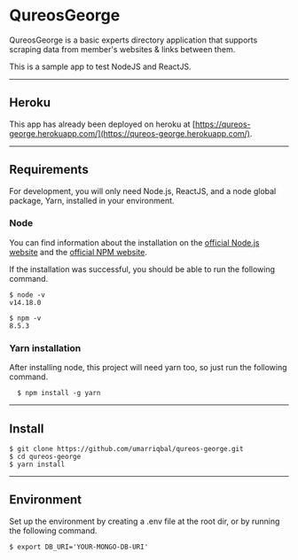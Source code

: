 # QureosGeorge

QureosGeorge is a basic experts directory application that supports scraping data from member's websites & links between them.

This is a sample app to test NodeJS and ReactJS.

---

## Heroku

This app has already been deployed on heroku at [https://qureos-george.herokuapp.com/](https://qureos-george.herokuapp.com/).

---

## Requirements

For development, you will only need Node.js, ReactJS, and a node global package, Yarn, installed in your environment.

### Node

You can find information about the installation on the [official Node.js website](https://nodejs.org/) and the [official NPM website](https://npmjs.org/).

If the installation was successful, you should be able to run the following command.

    $ node -v
    v14.18.0

    $ npm -v
    8.5.3

### Yarn installation

After installing node, this project will need yarn too, so just run the following command.

      $ npm install -g yarn

---

## Install

    $ git clone https://github.com/umarriqbal/qureos-george.git
    $ cd qureos-george
    $ yarn install

---

## Environment

Set up the environment by creating a .env file at the root dir, or by running the following command.

    $ export DB_URI='YOUR-MONGO-DB-URI'
